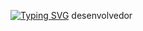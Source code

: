 [![Typing SVG](https://readme-typing-svg.herokuapp.com?font=Times+New+Roman&pause=1000&center=true&random=false&width=435&lines=Fullstack+Developes;Data+Engineer;Project+Management;%23KeepTheWolf)](https://github.com/lobistico)
desenvolvedor
